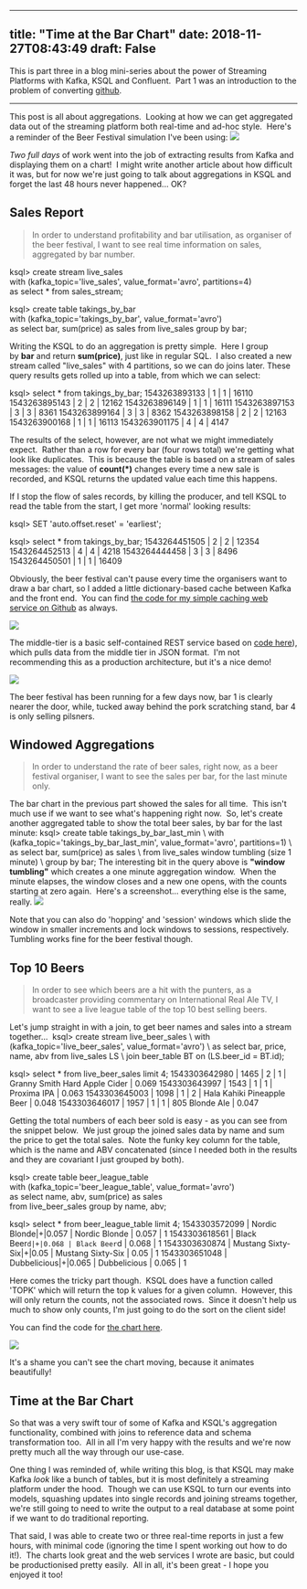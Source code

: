 
---
title: "Time at the Bar Chart"
date: 2018-11-27T08:43:49
draft: False
---


This is part three in a blog mini-series about the power of Streaming Platforms with Kafka, KSQL and Confluent.&nbsp; Part 1 was an introduction to the problem of converting [github](https://github.com/DanteLore/events_to_models).
<!-- wp:separator -->
<hr class="wp-block-separator"/>
<!-- /wp:separator -->
This post is all about aggregations.&nbsp; Looking at how we can get aggregated data out of the streaming platform both real-time and ad-hoc style.&nbsp; Here's a reminder of the Beer Festival simulation I've been using:

<img src="http://logicalgenetics.com/wp-content/uploads/2018/11/Kafkas-Beer-Festival-1024x630.jpg"/>

*Two full days* of work went into the job of extracting results from Kafka and displaying them on a chart!&nbsp; I might write another article about how difficult it was, but for now we're just going to talk about aggregations in KSQL and forget the last 48 hours never happened... OK?

## Sales Report
<!-- wp:quote -->
<blockquote class="wp-block-quote">In order to understand profitability and bar utilisation, as organiser of the beer festival, I want to see real time information on sales, aggregated by bar number.</blockquote>
<!-- /wp:quote -->

<!-- wp:syntaxhighlighter/code {"language":"sql"} -->
ksql> create stream live_sales \
with (kafka_topic='live_sales', value_format='avro', partitions=4) \
as select * from sales_stream;

ksql> create table takings_by_bar \
with (kafka_topic='takings_by_bar', value_format='avro') \
as select bar, sum(price) as sales from live_sales group by bar;
<!-- /wp:syntaxhighlighter/code -->
Writing the KSQL to do an aggregation is pretty simple.&nbsp; Here I group by&nbsp;<strong>bar</strong>&nbsp;and return&nbsp;<strong>sum(price)</strong>, just like in regular SQL.&nbsp; I also created a new stream called "live_sales" with 4 partitions, so we can do joins later.&nbsp;These query results gets rolled up into a table, from which we can select:
<!-- wp:syntaxhighlighter/code {"language":"sql"} -->
ksql> select * from takings_by_bar;
1543263893133 | 1 | 1 | 16110
1543263895143 | 2 | 2 | 12162
1543263896149 | 1 | 1 | 16111
1543263897153 | 3 | 3 | 8361
1543263899164 | 3 | 3 | 8362
1543263898158 | 2 | 2 | 12163
1543263900168 | 1 | 1 | 16113
1543263901175 | 4 | 4 | 4147
<!-- /wp:syntaxhighlighter/code -->
The results of the select, however, are not what we might immediately expect.&nbsp; Rather than a row for every bar (four rows total) we're getting what look like duplicates.&nbsp; This is because the table is based on a stream of sales messages: the value of&nbsp;<strong>count(*)</strong>&nbsp;changes every time a new sale is recorded, and KSQL returns the updated value each time this happens.

If I stop the flow of sales records, by killing the producer, and tell KSQL to read the table from the start, I get more 'normal' looking results:
<!-- wp:syntaxhighlighter/code {"language":"sql"} -->
ksql> SET 'auto.offset.reset' = 'earliest';

ksql> select * from takings_by_bar;
1543264451505 | 2 | 2 | 12354
1543264452513 | 4 | 4 | 4218
1543264444458 | 3 | 3 | 8496
1543264450501 | 1 | 1 | 16409
<!-- /wp:syntaxhighlighter/code -->
Obviously, the beer festival can't pause every time the organisers want to draw a bar chart, so I added a little dictionary-based cache between Kafka and the front end.&nbsp; You can find [the code for my simple caching web service on Github](https://github.com/DanteLore/events_to_models/blob/master/src/main/scala/com/logicalgenetics/reports/SalesServer.scala) as always.

<img src="http://logicalgenetics.com/wp-content/uploads/2018/11/DIY-Kafka-REST-Proxy-1-1024x233.png"/>

The middle-tier is a basic self-contained REST service based on [code here](https://github.com/DanteLore/events_to_models/blob/master/src/main/webapp/barchart.html)), which pulls data from the middle tier in JSON format.&nbsp; I'm not recommending this as a production architecture, but it's a nice demo!

<img src="http://logicalgenetics.com/wp-content/uploads/2018/11/Screenshot-2018-11-26-21.14.26-1024x555.png"/>

The beer festival has been running for a few days now, bar 1 is clearly nearer the door, while, tucked away behind the pork scratching stand, bar 4 is only selling pilsners.

## Windowed Aggregations
<!-- wp:quote {"className":"is-style-default"} -->
<blockquote class="wp-block-quote is-style-default">In order to understand the rate of beer sales, right now, as a beer festival organiser, I want to see the sales per bar, for the last minute only.</blockquote>
<!-- /wp:quote -->
The bar chart in the previous part showed the sales for all time.&nbsp; This isn't much use if we want to see what's happening right now.&nbsp; So, let's create another aggregated table to show the total beer sales, by bar for the last minute:
<!-- wp:syntaxhighlighter/code {"language":"sql"} -->
ksql> create table takings_by_bar_last_min \
with (kafka_topic='takings_by_bar_last_min', value_format='avro', partitions=1) \
as select bar, sum(price) as sales \
from live_sales window tumbling (size 1 minute) \
group by bar;
<!-- /wp:syntaxhighlighter/code -->
The interesting bit in the query above is&nbsp;<strong>"window tumbling"</strong>&nbsp;which creates a one minute aggregation window.&nbsp; When the minute elapses, the window closes and a new one opens, with the counts starting at zero again.&nbsp; Here's a screenshot... everything else is the same, really.

<img src="http://logicalgenetics.com/wp-content/uploads/2018/11/Screenshot-2018-11-26-21.28.37-1024x578.png"/>

Note that you can also do 'hopping' and 'session' windows which slide the window in smaller increments and lock windows to sessions, respectively.&nbsp; Tumbling works fine for the beer festival though.

## Top 10 Beers
<!-- wp:quote -->
<blockquote class="wp-block-quote">In order to see which beers are a hit with the punters, as a broadcaster providing commentary on International Real Ale TV, I want to see a live league table of the top 10 best selling beers.</blockquote>
<!-- /wp:quote -->
Let's jump straight in with a join, to get beer names and sales into a stream together...&nbsp;
<!-- wp:syntaxhighlighter/code {"language":"sql"} -->
ksql> create stream live_beer_sales \
with (kafka_topic='live_beer_sales', value_format='avro') \
as select bar, price, name, abv from live_sales LS \
join beer_table BT on (LS.beer_id = BT.id);

ksql> select * from live_beer_sales limit 4;
1543303642980 | 1465 | 2 | 1 | Granny Smith Hard Apple Cider | 0.069
1543303643997 | 1543 | 1 | 1 | Proxima IPA | 0.063
1543303645003 | 1098 | 1 | 2 | Hala Kahiki Pineapple Beer | 0.048
1543303646017 | 1957 | 1 | 1 | 805 Blonde Ale | 0.047
<!-- /wp:syntaxhighlighter/code -->
Getting the total numbers of each beer sold is easy - as you can see from the snippet below.&nbsp; We just group the joined sales data by name and sum the price to get the total sales.&nbsp; Note the funky key column for the table, which is the name and ABV concatenated (since I needed both in the results and they are covariant I just grouped by both).
<!-- wp:syntaxhighlighter/code {"language":"sql"} -->
ksql> create table beer_league_table \
with (kafka_topic='beer_league_table', value_format='avro') \
as select name, abv, sum(price) as sales \
from live_beer_sales group by name, abv;

ksql> select * from beer_league_table limit 4;
1543303572099 | Nordic Blonde|+|0.057 | Nordic Blonde | 0.057 | 1
1543303618561 | Black Beer`d|+|0.068 | Black Beer`d | 0.068 | 1
1543303630874 | Mustang Sixty-Six|+|0.05 | Mustang Sixty-Six | 0.05 | 1
1543303651048 | Dubbelicious|+|0.065 | Dubbelicious | 0.065 | 1
<!-- /wp:syntaxhighlighter/code -->
Here comes the tricky part though.&nbsp; KSQL does have a function called 'TOPK' which will return the top k values for a given column.&nbsp; However, this will only return the counts, not the associated rows.&nbsp; Since it doesn't help us much to show only counts, I'm just going to do the sort on the client side!

You can find the code for&nbsp;[the chart here](https://github.com/DanteLore/events_to_models/blob/master/src/main/webapp/top-beers.html).

<img src="http://logicalgenetics.com/wp-content/uploads/2018/11/Screenshot-2018-11-27-08.15.08-1024x694.png"/>

It's a shame you can't see the chart moving, because it animates beautifully!

## Time at the Bar Chart

So that was a very swift tour of some of Kafka and KSQL's aggregation functionality, combined with joins to reference data and schema transformation too.&nbsp; All in all I'm very happy with the results and we're now pretty much all the way through our use-case.

One thing I was reminded of, while writing this blog, is that KSQL may make Kafka *look* like a bunch of tables, but it is most definitely a streaming platform under the hood.&nbsp; Though we can use KSQL to turn our events into models, squashing updates into single records and joining streams together, we're still going to need to write the output to a real database at some point if we want to do traditional reporting.

That said, I was able to create two or three real-time reports in just a few hours, with minimal code (ignoring the time I spent working out how to do it!).&nbsp; The charts look great and the web services I wrote are basic, but could be productionised pretty easily.&nbsp; All in all, it's been great - I hope you enjoyed it too!
